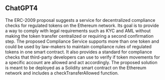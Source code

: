 ## ChatGPT4

The ERC-2009 proposal suggests a service for decentralized compliance checks for regulated tokens on the Ethereum network. Its goal is to provide a way to comply with legal requirements such as KYC and AML without making the token transfer centralized or requiring a second confirmation step. The proposed Compliance Service supports more than one token and could be used by law-makers to maintain compliance rules of regulated tokens in one smart contract. It also provides a standard for compliance checks that third-party developers can use to verify if token movements for a specific account are allowed and act accordingly. The proposed solution is meant to be deployed as a Solidity smart contract on the Ethereum network and includes a checkTransferAllowed function.
